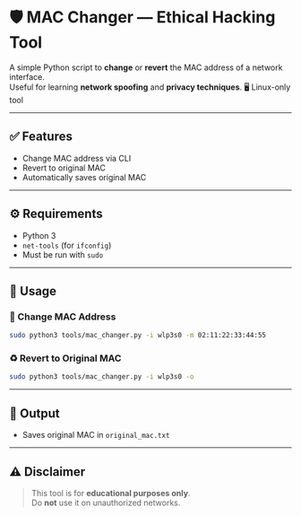 # 🛡️ MAC Changer — Ethical Hacking Tool

A simple Python script to **change** or **revert** the MAC address of a network interface.  
Useful for learning **network spoofing** and **privacy techniques**.
🖥️ Linux-only tool

---

## ✅ Features

- Change MAC address via CLI  
- Revert to original MAC  
- Automatically saves original MAC  

---

## ⚙️ Requirements

- Python 3  
- `net-tools` (for `ifconfig`)  
- Must be run with `sudo`  

---

## 🚀 Usage

### 🔧 Change MAC Address
```bash
sudo python3 tools/mac_changer.py -i wlp3s0 -m 02:11:22:33:44:55
```

### ♻️ Revert to Original MAC
```bash
sudo python3 tools/mac_changer.py -i wlp3s0 -o
```

---

## 📁 Output

- Saves original MAC in `original_mac.txt`

---

## ⚠️ Disclaimer

> This tool is for **educational purposes only**.  
> Do **not** use it on unauthorized networks.

